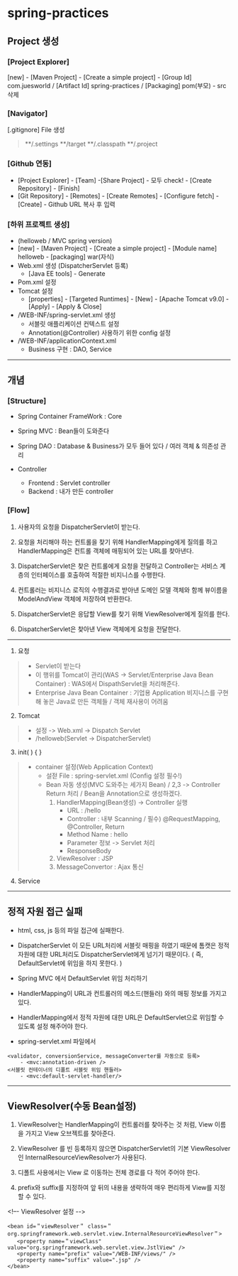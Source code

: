 # spring-practices

## Project 생성

### [Project Explorer]
[new] - [Maven Project] - [Create a simple project] - [Group Id] com.juesworld / [Artifact Id] spring-practices / [Packaging] pom(부모) - src 삭제

### [Navigator]
[.gitignore] File 생성 
> **/.settings
> **/target
> **/.classpath
> **/.project

### [Github 연동]
- [Project Explorer] - [Team] -[Share Project] - 모두 check! - [Create Repository] - [Finish]
- [Git Repository] - [Remotes] - [Create Remotes] - [Configure fetch] -[Create] - Github URL 복사 후 입력 

### [하위 프로젝트 생성]
- (helloweb / MVC spring version)
- [new] - [Maven Project] - [Create a simple project] - [Module name] helloweb - [packaging] war(자식)
- Web.xml 생성 (DispatcherServlet 등록)
    - [Java EE tools] - Generate
- Pom.xml 설정
- Tomcat 설정
    - [properties] - [Targeted Runtimes] - [New] - [Apache Tomcat v9.0] - [Apply] - [Apply & Close]
- /WEB-INF/spring-servlet.xml 생성
    - 서블릿 애플리케이션 컨텍스트 설정 
    - Annotation(@Controller) 사용하기 위한 config 설정
- /WEB-INF/applicationContext.xml
	- Business 구현 : DAO, Service

---

## 개념

### [Structure]
- Spring Container FrameWork : Core
- Spring MVC : Bean들이 도와준다
- Spring DAO : Database & Business가 모두 들어 있다 / 여러 객체 & 의존성 관리

- Controller
    - Frontend : Servlet controller
    - Backend : 내가 만든 controller

### [Flow]
1. 사용자의 요청을 DispatcherServlet이 받는다.

2. 요청을 처리해야 하는 컨트롤을 찾기 위해 HandlerMapping에게 질의를 하고 HandlerMapping은 컨트롤 객체에 매핑되어 있는 URL를 찾아낸다.

3. DispatcherServlet은 찾은 컨트롤에게 요청을 전달하고 Controller는 서비스 계층의 인터페이스를 호출하여 적절한 비지니스를 수행한다.
	
4. 컨트롤러는 비지니스 로직의 수행결과로 받아낸 도메인 모델 객체와 함께 뷰이름을 ModelAndView 객체에 저장하여 반환한다.

5. DispatcherServlet은 응답할 View를 찾기 위해 ViewResolver에게 질의를 한다.

6. DispatcherServlet은 찾아낸 View 객체에게 요청을 전달한다.

---

1. 요청
> - Servlet이 받는다
> - 이 행위를 Tomcat이 관리(WAS -> Servlet/Enterprise Java Bean Container) : WAS에서 DispathServlet을 처리해준다. 
> - Enterprise Java Bean Container : 기업용 Application 비지니스를 구현해 놓은 Java로 만든 객체들 / 객체 재사용이 어려움

2. Tomcat
> - 설정 -> Web.xml -> Dispatch Servlet
> - /helloweb(Servlet -> DispatcherServlet)

3. init( ) { }
> - container 설정(Web Application Context)
>   - 설젇 File : spring-servlet.xml (Config 설정 필수!) 
>   - Bean 자동 생성(MVC 도와주는 세가지 Bean) / 2,3 -> Controller Return 처리 / Bean을 Annotation으로 생성하겠다.
>       1. HandlerMapping(Bean생성) -> Controller 실행
>           - URL : /hello
>           - Controller : 내부 Scanning / 필수) @RequestMapping, @Controller, Return
>           - Method Name : hello
>           - Parameter 정보 -> Servlet 처리
>           - ResponseBody
>       2. ViewResolver : JSP
>       3. MessageConvertor : Ajax 통신

4. Service

---
## 정적 자원 접근 실패 
   - html, css, js 등의 파일 접근에 실패한다.

   - DispatcherServlet 이 모든 URL처리에 서블릿 매핑을 하였기 때문에 톰캣은 정적 자원에 대한 URL처리도
      DispatcherServlet에게 넘기기 때문이다. ( 즉, DefaultServlet에 위임을 하지 못한다. )
      
   - Spring MVC 에서 DefaultServlet 위임 처리하기
   
   - HandlerMapping이 URL과 컨트롤러의 메소드(핸들러) 와의 매핑 정보를 가지고 있다.

   - HandlerMapping에서 정적 자원에 대한 URL은 DefaultServlet으로 위임할 수 있도록 설정 해주어야 한다.

   - spring-servlet.xml 파일에서 

	<validator, conversionService, messageConverter를 자동으로 등록>
		- <mvc:annotation-driven />
	<서블릿 컨테이너의 디폴트 서블릿 위임 핸들러>
		- <mvc:default-servlet-handler/>
---
## ViewResolver(수동 Bean설정)

 1. ViewResolver는 HandlerMapping이 컨트롤러를 찾아주는 것 처럼, View 이름을 가지고  View 오브젝트를 찾아준다.

 2. ViewResolver 를 빈 등록하지 않으면 DispatcherServlet의 기본 ViewResolver 인 InternalResourceViewResolver가 사용된다. 

 3. 디폴트 사용에서는 View 로 이동하는 전체 경로를 다 적어 주어야 한다.

 4. prefix와 suffix를 지정하여 앞 뒤의 내용을 생략하여 매우 편리하게 View를 지정할 수 있다.     

<!–- ViewResolver 설정 -->
```
<bean id=＂viewResolver＂ class=＂org.springframework.web.servlet.view.InternalResourceViewResolver＂>
   <property name=＂viewClass" value="org.springframework.web.servlet.view.JstlView" />
   <property name="prefix" value="/WEB-INF/views/" />
   <property name="suffix" value=".jsp" />
</bean>
```

